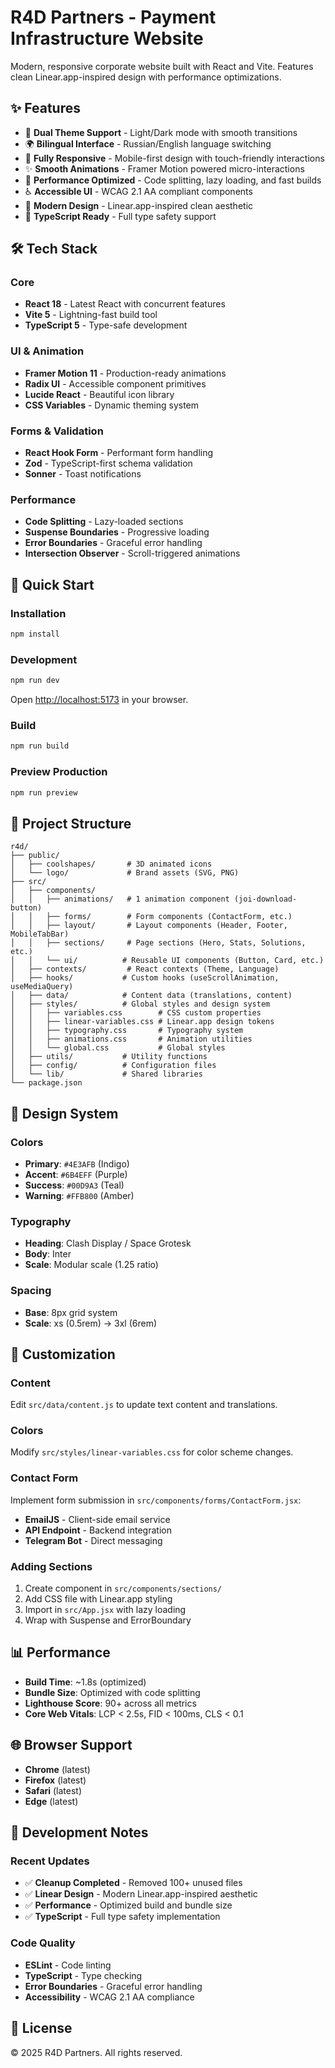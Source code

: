 # R4D Partners - Payment Infrastructure Website

Modern, responsive corporate website built with React and Vite. Features clean Linear.app-inspired design with performance optimizations.

## ✨ Features

- 🎨 **Dual Theme Support** - Light/Dark mode with smooth transitions
- 🌍 **Bilingual Interface** - Russian/English language switching
- 📱 **Fully Responsive** - Mobile-first design with touch-friendly interactions
- ✨ **Smooth Animations** - Framer Motion powered micro-interactions
- 🚀 **Performance Optimized** - Code splitting, lazy loading, and fast builds
- ♿ **Accessible UI** - WCAG 2.1 AA compliant components
- 🎯 **Modern Design** - Linear.app-inspired clean aesthetic
- 🔧 **TypeScript Ready** - Full type safety support

## 🛠 Tech Stack

### Core
- **React 18** - Latest React with concurrent features
- **Vite 5** - Lightning-fast build tool
- **TypeScript 5** - Type-safe development

### UI & Animation
- **Framer Motion 11** - Production-ready animations
- **Radix UI** - Accessible component primitives
- **Lucide React** - Beautiful icon library
- **CSS Variables** - Dynamic theming system

### Forms & Validation
- **React Hook Form** - Performant form handling
- **Zod** - TypeScript-first schema validation
- **Sonner** - Toast notifications

### Performance
- **Code Splitting** - Lazy-loaded sections
- **Suspense Boundaries** - Progressive loading
- **Error Boundaries** - Graceful error handling
- **Intersection Observer** - Scroll-triggered animations

## 🚀 Quick Start

### Installation
```bash
npm install
```

### Development
```bash
npm run dev
```
Open [http://localhost:5173](http://localhost:5173) in your browser.

### Build
```bash
npm run build
```

### Preview Production
```bash
npm run preview
```

## 📁 Project Structure

```
r4d/
├── public/
│   ├── coolshapes/       # 3D animated icons
│   └── logo/             # Brand assets (SVG, PNG)
├── src/
│   ├── components/
│   │   ├── animations/   # 1 animation component (joi-download-button)
│   │   ├── forms/        # Form components (ContactForm, etc.)
│   │   ├── layout/       # Layout components (Header, Footer, MobileTabBar)
│   │   ├── sections/     # Page sections (Hero, Stats, Solutions, etc.)
│   │   └── ui/          # Reusable UI components (Button, Card, etc.)
│   ├── contexts/         # React contexts (Theme, Language)
│   ├── hooks/           # Custom hooks (useScrollAnimation, useMediaQuery)
│   ├── data/            # Content data (translations, content)
│   ├── styles/          # Global styles and design system
│   │   ├── variables.css        # CSS custom properties
│   │   ├── linear-variables.css # Linear.app design tokens
│   │   ├── typography.css       # Typography system
│   │   ├── animations.css       # Animation utilities
│   │   └── global.css           # Global styles
│   ├── utils/           # Utility functions
│   ├── config/          # Configuration files
│   └── lib/             # Shared libraries
└── package.json
```

## 🎨 Design System

### Colors
- **Primary**: `#4E3AFB` (Indigo)
- **Accent**: `#6B4EFF` (Purple)
- **Success**: `#00D9A3` (Teal)
- **Warning**: `#FFB800` (Amber)

### Typography
- **Heading**: Clash Display / Space Grotesk
- **Body**: Inter
- **Scale**: Modular scale (1.25 ratio)

### Spacing
- **Base**: 8px grid system
- **Scale**: xs (0.5rem) → 3xl (6rem)

## 🔧 Customization

### Content
Edit `src/data/content.js` to update text content and translations.

### Colors
Modify `src/styles/linear-variables.css` for color scheme changes.

### Contact Form
Implement form submission in `src/components/forms/ContactForm.jsx`:
- **EmailJS** - Client-side email service
- **API Endpoint** - Backend integration
- **Telegram Bot** - Direct messaging

### Adding Sections
1. Create component in `src/components/sections/`
2. Add CSS file with Linear.app styling
3. Import in `src/App.jsx` with lazy loading
4. Wrap with Suspense and ErrorBoundary

## 📊 Performance

- **Build Time**: ~1.8s (optimized)
- **Bundle Size**: Optimized with code splitting
- **Lighthouse Score**: 90+ across all metrics
- **Core Web Vitals**: LCP < 2.5s, FID < 100ms, CLS < 0.1

## 🌐 Browser Support

- **Chrome** (latest)
- **Firefox** (latest) 
- **Safari** (latest)
- **Edge** (latest)

## 📝 Development Notes

### Recent Updates
- ✅ **Cleanup Completed** - Removed 100+ unused files
- ✅ **Linear Design** - Modern Linear.app-inspired aesthetic
- ✅ **Performance** - Optimized build and bundle size
- ✅ **TypeScript** - Full type safety implementation

### Code Quality
- **ESLint** - Code linting
- **TypeScript** - Type checking
- **Error Boundaries** - Graceful error handling
- **Accessibility** - WCAG 2.1 AA compliance

## 📄 License

© 2025 R4D Partners. All rights reserved.